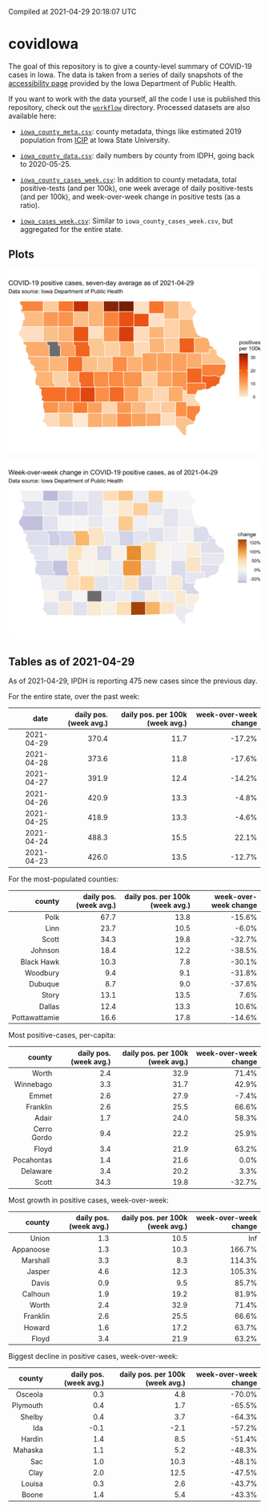 Compiled at 2021-04-29 20:18:07 UTC

<!-- README.md is generated from README.Rmd. Please edit that file -->

# covidIowa

<!-- badges: start -->

<!-- badges: end -->

The goal of this repository is to give a county-level summary of
COVID-19 cases in Iowa. The data is taken from a series of daily
snapshots of the [accessibility
page](https://coronavirus.iowa.gov/pages/access) provided by the Iowa
Department of Public Health.

If you want to work with the data yourself, all the code I use is
published this repository, check out the [`workflow`](workflow)
directory. Processed datasets are also available here:

  - [`iowa_county_meta.csv`](https://raw.githubusercontent.com/ijlyttle/covidIowa/master/workflow/data/99-publish/iowa_county_meta.csv):
    county metadata, things like estimated 2019 population from
    [ICIP](https://www.icip.iastate.edu/tables/population/counties-estimates)
    at Iowa State University.

  - [`iowa_county_data.csv`](https://raw.githubusercontent.com/ijlyttle/covidIowa/master/workflow/data/99-publish/iowa_county_data.csv):
    daily numbers by county from IDPH, going back to 2020-05-25.

  - [`iowa_county_cases_week.csv`](https://raw.githubusercontent.com/ijlyttle/covidIowa/master/workflow/data/99-publish/iowa_county_data.csv):
    In addition to county metadata, total positive-tests (and per 100k),
    one week average of daily positive-tests (and per 100k), and
    week-over-week change in positive tests (as a ratio).

  - [`iowa_cases_week.csv`](https://raw.githubusercontent.com/ijlyttle/covidIowa/master/workflow/data/99-publish/iowa_cases_week.csv):
    Similar to `iowa_county_cases_week.csv`, but aggregated for the
    entire state.

## Plots

![](workflow/data/99-publish/iowa_cases.png)

![](workflow/data/99-publish/iowa_change.png)

## Tables as of 2021-04-29

As of 2021-04-29, IPDH is reporting 475 new cases since the previous
day.

For the entire state, over the past week:

|       date | daily pos. (week avg.) | daily pos. per 100k (week avg.) | week-over-week change |
| ---------: | ---------------------: | ------------------------------: | --------------------: |
| 2021-04-29 |                  370.4 |                            11.7 |               \-17.2% |
| 2021-04-28 |                  373.6 |                            11.8 |               \-17.6% |
| 2021-04-27 |                  391.9 |                            12.4 |               \-14.2% |
| 2021-04-26 |                  420.9 |                            13.3 |                \-4.8% |
| 2021-04-25 |                  418.9 |                            13.3 |                \-4.6% |
| 2021-04-24 |                  488.3 |                            15.5 |                 22.1% |
| 2021-04-23 |                  426.0 |                            13.5 |               \-12.7% |

For the most-populated counties:

|        county | daily pos. (week avg.) | daily pos. per 100k (week avg.) | week-over-week change |
| ------------: | ---------------------: | ------------------------------: | --------------------: |
|          Polk |                   67.7 |                            13.8 |               \-15.6% |
|          Linn |                   23.7 |                            10.5 |                \-6.0% |
|         Scott |                   34.3 |                            19.8 |               \-32.7% |
|       Johnson |                   18.4 |                            12.2 |               \-38.5% |
|    Black Hawk |                   10.3 |                             7.8 |               \-30.1% |
|      Woodbury |                    9.4 |                             9.1 |               \-31.8% |
|       Dubuque |                    8.7 |                             9.0 |               \-37.6% |
|         Story |                   13.1 |                            13.5 |                  7.6% |
|        Dallas |                   12.4 |                            13.3 |                 10.6% |
| Pottawattamie |                   16.6 |                            17.8 |               \-14.6% |

Most positive-cases, per-capita:

|      county | daily pos. (week avg.) | daily pos. per 100k (week avg.) | week-over-week change |
| ----------: | ---------------------: | ------------------------------: | --------------------: |
|       Worth |                    2.4 |                            32.9 |                 71.4% |
|   Winnebago |                    3.3 |                            31.7 |                 42.9% |
|       Emmet |                    2.6 |                            27.9 |                \-7.4% |
|    Franklin |                    2.6 |                            25.5 |                 66.6% |
|       Adair |                    1.7 |                            24.0 |                 58.3% |
| Cerro Gordo |                    9.4 |                            22.2 |                 25.9% |
|       Floyd |                    3.4 |                            21.9 |                 63.2% |
|  Pocahontas |                    1.4 |                            21.6 |                  0.0% |
|    Delaware |                    3.4 |                            20.2 |                  3.3% |
|       Scott |                   34.3 |                            19.8 |               \-32.7% |

Most growth in positive cases, week-over-week:

|    county | daily pos. (week avg.) | daily pos. per 100k (week avg.) | week-over-week change |
| --------: | ---------------------: | ------------------------------: | --------------------: |
|     Union |                    1.3 |                            10.5 |                   Inf |
| Appanoose |                    1.3 |                            10.3 |                166.7% |
|  Marshall |                    3.3 |                             8.3 |                114.3% |
|    Jasper |                    4.6 |                            12.3 |                105.3% |
|     Davis |                    0.9 |                             9.5 |                 85.7% |
|   Calhoun |                    1.9 |                            19.2 |                 81.9% |
|     Worth |                    2.4 |                            32.9 |                 71.4% |
|  Franklin |                    2.6 |                            25.5 |                 66.6% |
|    Howard |                    1.6 |                            17.2 |                 63.7% |
|     Floyd |                    3.4 |                            21.9 |                 63.2% |

Biggest decline in positive cases, week-over-week:

|   county | daily pos. (week avg.) | daily pos. per 100k (week avg.) | week-over-week change |
| -------: | ---------------------: | ------------------------------: | --------------------: |
|  Osceola |                    0.3 |                             4.8 |               \-70.0% |
| Plymouth |                    0.4 |                             1.7 |               \-65.5% |
|   Shelby |                    0.4 |                             3.7 |               \-64.3% |
|      Ida |                  \-0.1 |                           \-2.1 |               \-57.2% |
|   Hardin |                    1.4 |                             8.5 |               \-51.4% |
|  Mahaska |                    1.1 |                             5.2 |               \-48.3% |
|      Sac |                    1.0 |                            10.3 |               \-48.1% |
|     Clay |                    2.0 |                            12.5 |               \-47.5% |
|   Louisa |                    0.3 |                             2.6 |               \-43.7% |
|    Boone |                    1.4 |                             5.4 |               \-43.3% |
